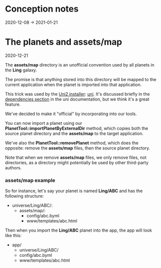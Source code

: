 Conception notes
========
2020-12-08 -> 2021-01-21






The planets and assets/map
=========
2020-12-21

The **assets/map** directory is an unofficial convention used by all planets in the **Ling** galaxy.




The promise is that anything stored into this directory will be mapped to the current application when the planet is
imported into that application.

This trick was used by the [Uni2 installer](https://github.com/lingtalfi/Uni2): [uni](https://github.com/lingtalfi/universe-naive-importer).
It's discussed briefly in the [dependencies section](https://github.com/lingtalfi/Uni2#dependenciesbyml) in the uni documentation, but we think it's a great feature.


We've decided to make it "official" by incorporating into our tools.

You can now import a planet using our **PlanetTool::importPlanetByExternalDir** method, which copies both the source
planet directory and the **assets/map** to the target application.

We've also the **PlanetTool::removePlanet** method, which does the opposite: remove the **assets/map** files, then the
source planet directory.

Note that when we remove **assets/map** files, we only remove files, not directories, as a directory might potentially
be used by other third-party authors.

### assets/map example

So for instance, let's say your planet is named **Ling/ABC** and has the following structure:

- universe/Ling/ABC/:
    - assets/map/:
        - config/abc.byml
        - www/templates/abc.html

Then when you import the **Ling/ABC** planet into the app, the app will look like this:

- app/
    - universe/Ling/ABC/
    - config/abc.byml
    - www/templates/abc.html


